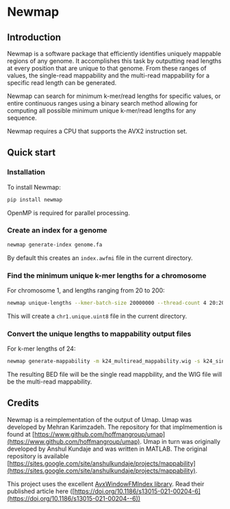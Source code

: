 # Newmap

## Introduction

Newmap is a software package that efficiently identifies uniquely mappable
regions of any genome. It accomplishes this task by outputting read lengths at
every position that are unique to that genome. From these ranges of values, the
single-read mappability and the multi-read mappability for a specific read
length can be generated.

Newmap can search for minimum k-mer/read lengths for specific values, or entire
continuous ranges using a binary search method allowing for computing all
possible minimum unique k-mer/read lengths for any sequence.

Newmap requires a CPU that supports the AVX2 instruction set.

## Quick start

### Installation
To install Newmap:
```python
pip install newmap
```
OpenMP is required for parallel processing.

### Create an index for a genome
```bash
newmap generate-index genome.fa
```
By default this creates an `index.awfmi` file in the current directory.

### Find the minimum unique k-mer lengths for a chromosome
For chromosome 1, and lengths ranging from 20 to 200:
```bash
newmap unique-lengths --kmer-batch-size 20000000 --thread-count 4 20:200 index.awfmi chr1.fna.gz
```
This will create a `chr1.unique.uint8` file in the current directory.

### Convert the unique lengths to mappability output files
For k-mer lengths of 24:
```bash
newmap generate-mappability -m k24_multiread_mappability.wig -s k24_singleread_mappability.bed 24 chr1.unique.uint8
```
The resulting BED file will be the single read mappbility, and the WIG file will be the multi-read mappability.


Credits
-------
Newmap is a reimplementation of the output of Umap. Umap was developed by Mehran Karimzadeh.
The repository for that implmemention is found at [https://www.github.com/hoffmangroup/umap](https://www.github.com/hoffmangroup/umap).
Umap in turn was originally developed by Anshul Kundaje and was written in MATLAB.
The original repository is available [https://sites.google.com/site/anshulkundaje/projects/mappability](https://sites.google.com/site/anshulkundaje/projects/mappability).

This project uses the excellent [AvxWindowFMIndex
library](https://github.com/TravisWheelerLab/AvxWindowFmIndex). Read their
published article here
([https://doi.org/10.1186/s13015-021-00204-6](https://doi.org/10.1186/s13015-021-00204--6))
